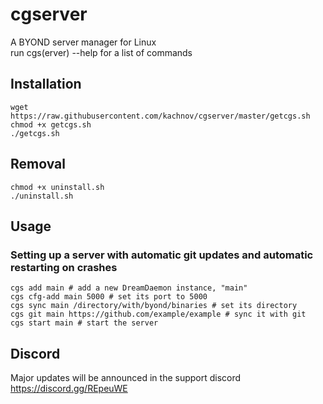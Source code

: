 # cgserver
A BYOND server manager for Linux
<br>
run cgs(erver) --help for a list of commands

## Installation
```
wget https://raw.githubusercontent.com/kachnov/cgserver/master/getcgs.sh
chmod +x getcgs.sh
./getcgs.sh
```

## Removal
```
chmod +x uninstall.sh
./uninstall.sh
```

## Usage

### Setting up a server with automatic git updates and automatic restarting on crashes
```
cgs add main # add a new DreamDaemon instance, "main"
cgs cfg-add main 5000 # set its port to 5000
cgs sync main /directory/with/byond/binaries # set its directory
cgs git main https://github.com/example/example # sync it with git
cgs start main # start the server
```

## Discord
Major updates will be announced in the support discord
<br>
https://discord.gg/REpeuWE
